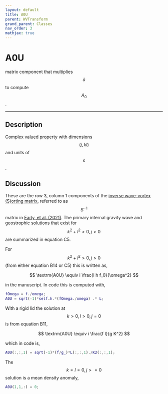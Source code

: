 ```yaml
---
layout: default
title: A0U
parent: WVTransform
grand_parent: Classes
nav_order: 3
mathjax: true
---
```


#  A0U

matrix component that multiplies $$\tilde{u}$$ to compute $$A_0$$.


---

## Description
Complex valued property with dimensions $$(j,kl)$$ and units of $$s$$.

## Discussion

These are the row 3, column 1 components of the [inverse wave-vortex (S)orting matrix](/mathematical-introduction/transformations.html), referred to as $$S^{-1}$$ matrix in [Early, et al. (2021)](https://doi.org/10.1017/jfm.2020.995). The primary internal gravity wave and geostrophic solutions that exist for $$k^2+l^2>0, j>0$$ are summarized in equation C5.

For $$k^2+l^2>0, j>0$$ (from either equation B14 or C5) this is written as,

$$
\textrm{A0U} \equiv i \frac{l h f_0}{\omega^2}
$$

in the manuscript. In code this is computed with,

```matlab
fOmega = f./omega;
A0U = sqrt(-1)*self.h.*(fOmega./omega) .* L;
```

With a rigid lid the solution at $$k>0, l>0, j=0$$ is from equation B11,

$$
\textrm{A0U} \equiv i \frac{f l}{g K^2}
$$

which in code is,

```matlab
A0U(:,:,1) = sqrt(-1)*(f/g_)*L(:,:,1)./K2(:,:,1);
```

The $$k=l=0, j>=0$$ solution is a mean density anomaly,

```matlab
A0U(1,1,:) = 0;
```

